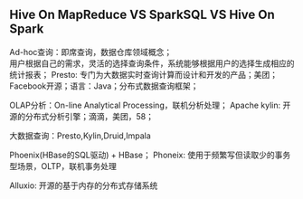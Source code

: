 ## Hive On MapReduce VS SparkSQL VS Hive On Spark

Ad-hoc查询：即席查询，数据仓库领域概念；  
用户根据自己的需求，灵活的选择查询条件，系统能够根据用户的选择生成相应的统计报表；
Presto: 专门为大数据实时查询计算而设计和开发的产品；美团； 
Facebook开源；语言：Java；分布式数据查询框架； 

OLAP分析：On-line Analytical Processing，联机分析处理；
Apache kylin: 开源的分布式分析引擎；滴滴，美团，58；

大数据查询：Presto,Kylin,Druid,Impala

Phoenix(HBase的SQL驱动) + HBase； 
Phoneix: 使用于频繁写但读取少的事务型场景，OLTP，联机事务处理 

Alluxio: 开源的基于内存的分布式存储系统

